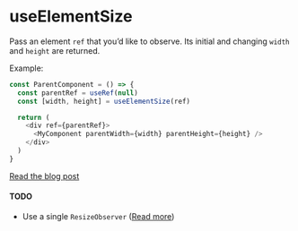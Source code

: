 # useElementSize

Pass an element `ref` that you’d like to observe. Its initial and changing `width` and `height` are returned.

Example:

```js
const ParentComponent = () => {
  const parentRef = useRef(null)
  const [width, height] = useElementSize(ref)

  return (
    <div ref={parentRef}>
      <MyComponent parentWidth={width} parentHeight={height} />
    </div>
  )
}
```

[Read the blog post](https://blog.nathanfitzsimmons.com/2021/05/05/window-pains-using-element-queries-in-your-react-app/)

#### TODO
- Use a single `ResizeObserver` ([Read more](https://groups.google.com/a/chromium.org/g/blink-dev/c/z6ienONUb5A/m/F5-VcUZtBAAJ))
